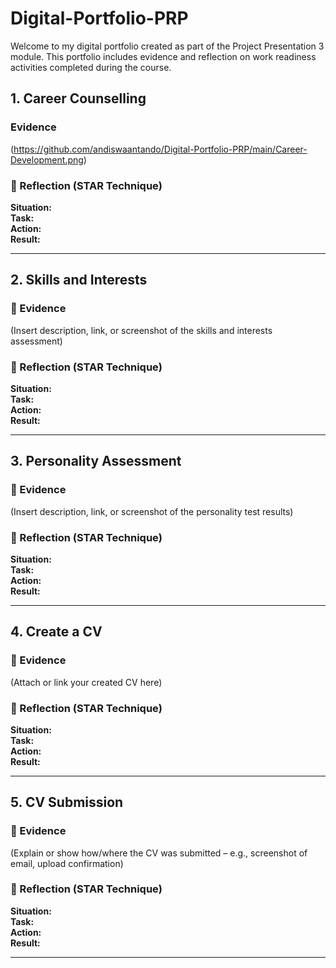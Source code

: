# Digital-Portfolio-PRP
Welcome to my digital portfolio created as part of the Project Presentation 3 module. This portfolio includes evidence and reflection on work readiness activities completed during the course.

## 1. Career Counselling

### Evidence
(https://github.com/andiswaantando/Digital-Portfolio-PRP/main/Career-Development.png)


### 💭 Reflection (STAR Technique)
**Situation:**  
**Task:**  
**Action:**  
**Result:**  

---

## 2. Skills and Interests

### 📄 Evidence
(Insert description, link, or screenshot of the skills and interests assessment)

### 💭 Reflection (STAR Technique)
**Situation:**  
**Task:**  
**Action:**  
**Result:**  

---

## 3. Personality Assessment

### 📄 Evidence
(Insert description, link, or screenshot of the personality test results)

### 💭 Reflection (STAR Technique)
**Situation:**  
**Task:**  
**Action:**  
**Result:**  

---

## 4. Create a CV

### 📄 Evidence
(Attach or link your created CV here)

### 💭 Reflection (STAR Technique)
**Situation:**  
**Task:**  
**Action:**  
**Result:**  

---

## 5. CV Submission

### 📄 Evidence
(Explain or show how/where the CV was submitted – e.g., screenshot of email, upload confirmation)

### 💭 Reflection (STAR Technique)
**Situation:**  
**Task:**  
**Action:**  
**Result:**  

---
